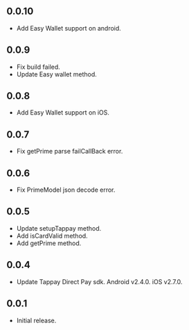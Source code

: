 ## 0.0.10

* Add Easy Wallet support on android.

## 0.0.9

* Fix build failed.
* Update Easy wallet method.


## 0.0.8

* Add Easy Wallet support on iOS.


## 0.0.7

* Fix getPrime parse failCallBack error.


## 0.0.6

* Fix PrimeModel json decode error.


## 0.0.5

* Update setupTappay method.
* Add isCardValid method.
* Add getPrime method.


## 0.0.4

* Update Tappay Direct Pay sdk. Android v2.4.0. iOS v2.7.0.


## 0.0.1

* Initial release.
